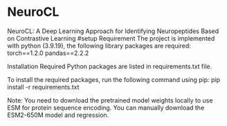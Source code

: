 # NeuroCL
NeuroCL: A Deep Learning Approach for Identifying Neuropeptides Based on Contrastive Learning
#setup
Requirement
The project is implemented with python (3.9.19), the following library packages are required:
torch==1.2.0
pandas==2.2.2

Installation
Required Python packages are listed in requirements.txt file.

To install the required packages, run the following command using pip:
pip install -r requirements.txt

Note: You need to download the pretrained model weights locally to use ESM for protein sequence encoding. You can manually download the ESM2-650M model and regression.
